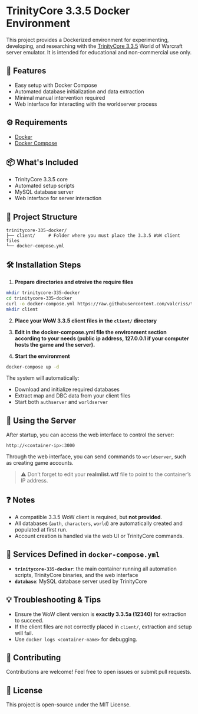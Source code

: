 # TrinityCore 3.3.5 Docker Environment

This project provides a Dockerized environment for experimenting, developing, and researching with the [TrinityCore 3.3.5](https://www.trinitycore.info/) World of Warcraft server emulator. It is intended for educational and non-commercial use only.

## 🚀 Features
- Easy setup with Docker Compose
- Automated database initialization and data extraction
- Minimal manual intervention required
- Web interface for interacting with the worldserver process

## ⚙️ Requirements
- [Docker](https://docs.docker.com/get-docker/)
- [Docker Compose](https://docs.docker.com/compose/install/)

## 📦 What's Included
- TrinityCore 3.3.5 core
- Automated setup scripts
- MySQL database server
- Web interface for server interaction

## 📁 Project Structure

```
trinitycore-335-docker/
├── client/     # Folder where you must place the 3.3.5 WoW client files
└── docker-compose.yml
```

## 🛠️ Installation Steps
1. **Prepare directories and etreive the require files**
```bash
mkdir trinitycore-335-docker
cd trinitycore-335-docker
curl -o docker-compose.yml https://raw.githubusercontent.com/valcriss/trinitycore-335-docker/refs/heads/main/docker-compose.yml
mkdir client
```

2. **Place your WoW 3.3.5 client files in the `client/` directory**

3. **Edit in the docker-compose.yml file the environment section according to your needs (public ip address, 127.0.0.1 if your computer hosts the game and the server).**

4. **Start the environment**
```bash
docker-compose up -d
```

The system will automatically:
- Download and initialize required databases
- Extract map and DBC data from your client files
- Start both `authserver` and `worldserver`

## 🧪 Using the Server
After startup, you can access the web interface to control the server:

```http
http://<container-ip>:3000
```

Through the web interface, you can send commands to `worldserver`, such as creating game accounts.

> ⚠️ Don’t forget to edit your **realmlist.wtf** file to point to the container’s IP address.

## ❓ Notes
- A compatible 3.3.5 WoW client is required, but **not provided**.
- All databases (`auth`, `characters`, `world`) are automatically created and populated at first run.
- Account creation is handled via the web UI or TrinityCore commands.

## 📌 Services Defined in `docker-compose.yml`
- **`trinitycore-335-docker`**: the main container running all automation scripts, TrinityCore binaries, and the web interface
- **`database`**: MySQL database server used by TrinityCore

## 💡 Troubleshooting & Tips
- Ensure the WoW client version is **exactly 3.3.5a (12340)** for extraction to succeed.
- If the client files are not correctly placed in `client/`, extraction and setup will fail.
- Use `docker logs <container-name>` for debugging.

## 🤝 Contributing
Contributions are welcome! Feel free to open issues or submit pull requests.

## 📜 License
This project is open-source under the MIT License.

